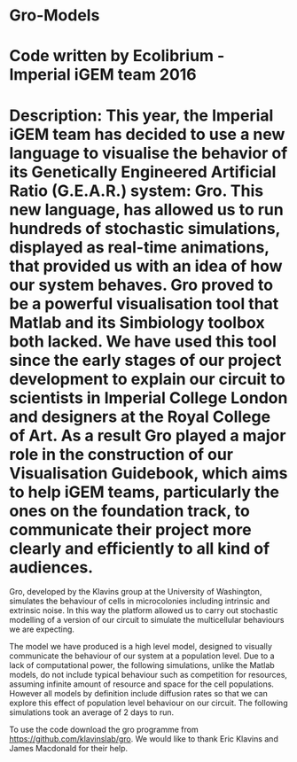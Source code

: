 # Gro-Models
# Code written by Ecolibrium - Imperial iGEM team 2016
# Description: This year, the Imperial iGEM team has decided to use a new language to visualise the behavior of its Genetically Engineered Artificial Ratio (G.E.A.R.) system: Gro. This new language, has allowed us to run hundreds of stochastic simulations, displayed as real-time animations, that provided us with an idea of how our system behaves. Gro proved to be a powerful visualisation tool that Matlab and its Simbiology toolbox both lacked. We have used this tool since the early stages of our project development to explain our circuit to scientists in Imperial College London and designers at the Royal College of Art. As a result Gro played a major role in the construction of our Visualisation Guidebook, which aims to help iGEM teams, particularly the ones on the foundation track, to communicate their project more clearly and efficiently to all kind of audiences. 

Gro, developed by the Klavins group at the University of Washington, simulates the behaviour of cells in microcolonies including intrinsic and extrinsic noise. In this way the platform allowed us to carry out stochastic modelling of a version of our circuit to simulate the multicellular behaviours we are expecting. 

The model we have produced is a high level model, designed to visually communicate the behaviour of our system at a population level. Due to a lack of computational power, the following simulations, unlike the Matlab models, do not include typical behaviour such as competition for resources, assuming infinite amount of resource and space for the cell populations. However all models by definition include diffusion rates so that we can explore this effect of population level behaviour on our circuit. The following simulations took an average of 2 days to run. 

To use the code download the gro programme from https://github.com/klavinslab/gro. We would like to thank Eric Klavins and James Macdonald for their help.
